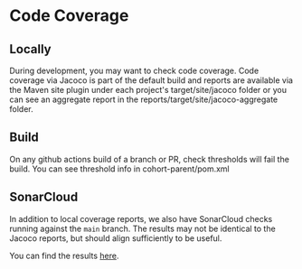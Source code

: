 # Code Coverage

## Locally

During development, you may want to check code coverage. Code coverage via Jacoco is part of the default build and reports are available via the Maven site plugin under each project's target/site/jacoco folder or you can see an aggregate report in the reports/target/site/jacoco-aggregate folder.

## Build

On any github actions build of a branch or PR, check thresholds will fail the build.  You can see threshold info in cohort-parent/pom.xml

## SonarCloud

In addition to local coverage reports, we also have SonarCloud checks running against the `main` branch.  The results may not be identical to the Jacoco reports, but should align sufficiently to be useful.

You can find the results [here](https://sonarcloud.io/code?branch=main&id=Alvearie_quality-measure-and-cohort-service).

